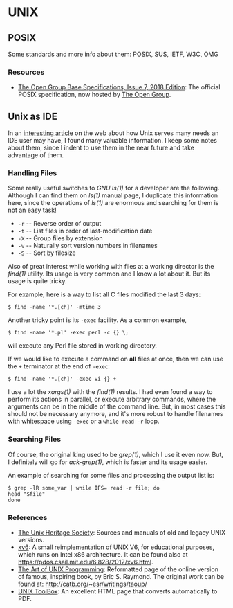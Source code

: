 UNIX
====

## POSIX

Some standards and more info about them:
   POSIX, SUS, IETF, W3C, OMG


### Resources ###

 - [The Open Group Base Specifications, Issue 7, 2018 Edition](https://pubs.opengroup.org/onlinepubs/9699919799/):
   The official POSIX specification, now hosted by
   [The Open Group](https://www.opengroup.org/).


## Unix as IDE

In an [interesting article](http://blog.sanctum.geek.nz/series/unix-as-ide/)
on the web about how Unix serves many needs an IDE user may have, I found
many valuable information.  I keep some notes about them, since I indent to
use them in the near future and take advantage of them.

### Handling Files

Some really useful switches to _GNU ls(1)_ for a developer are the following.
Although I can find them on _ls(1)_ manual page, I duplicate this information
here, since the operations of _ls(1)_ are enormous and searching for them is
not an easy task!

 - `-r` -- Reverse order of output
 - `-t` -- List files in order of last-modification date
 - `-X` -- Group files by extension
 - `-v` -- Naturally sort version numbers in filenames
 - `-S` -- Sort by filesize

Also of great interest while working with files at a working director
is the _find(1)_ utility.  Its usage is very common and I know a lot about
it.  But its usage is quite tricky.

For example, here is a way to list all C files modified the last 3 days:

    $ find -name '*.[ch]' -mtime 3

Another tricky point is its `-exec` facility.  As a common example,

    $ find -name '*.pl' -exec perl -c {} \;

will execute any Perl file stored in working directory.

If we would like to execute a command on **all** files at once, then
we can use the `+` terminator at the end of `-exec`:

    $ find -name '*.[ch]' -exec vi {} +

I use a lot the _xargs(1)_ with the _find(1)_ results.  I had even found a way
to perform its actions in parallel, or execute arbitrary commands, where
the arguments can be in the middle of the command line.  But, in most
cases this should not be necessary anymore, and it's more robust to handle
filenames with whitespace using `-exec` or a `while read -r` loop.

### Searching Files

Of course, the original king used to be _grep(1)_, which I use it even now.
But, I definitely will go for _ack-grep(1)_, which is faster and its usage
easier.

An example of searching for some files and processing the output list is:

    $ grep -lR some_var | while IFS= read -r file; do
	head "$file"
    done


### References

 - [The Unix Heritage Society](https://www.tuhs.org/):
   Sources and manuals of old and legacy UNIX versions.
 - [xv6](https://pdos.csail.mit.edu/6.828/2020/xv6.html):
   A small reimplementation of UNIX V6, for educational purposes, which runs on
   Intel x86 architecture.
   It can be found also at <https://pdos.csail.mit.edu/6.828/2012/xv6.html>.
 - [The Art of UNIX Programming][taoup]:
   Reformatted page of the online version of famous, inspiring book,
   by Eric S. Raymond.  The original work can be found at:
   <http://catb.org/~esr/writings/taoup/>
 - [UNIX ToolBox][toolbox]:
   An excellent HTML page that converts automatically to PDF.


[taoup]:	https://www.arp242.net/the-art-of-unix-programming/
[toolbox]: http://cb.vu/unixtoolbox.xhtml
